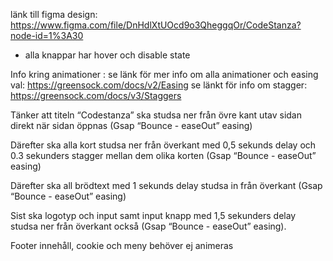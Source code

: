 länk till figma design:
https://www.figma.com/file/DnHdlXtUOcd9o3QheggqOr/CodeStanza?node-id=1%3A30

- alla knappar har hover och disable state


Info kring animationer :
se länk för mer info om alla animationer och easing val: https://greensock.com/docs/v2/Easing
se länkt för info om stagger: https://greensock.com/docs/v3/Staggers

Tänker att titeln “Codestanza” ska studsa ner från övre kant utav sidan direkt när sidan öppnas (Gsap “Bounce - easeOut” easing)

Därefter ska alla kort studsa ner från överkant med 0,5 sekunds delay och 0.3 sekunders stagger mellan dem olika korten  (Gsap “Bounce - easeOut” easing)

Därefter ska all brödtext med 1 sekunds delay studsa in från överkant (Gsap “Bounce - easeOut” easing)

Sist ska  logotyp och input samt input knapp med 1,5 sekunders delay studsa ner från överkant också (Gsap “Bounce - easeOut” easing).

Footer innehåll, cookie och meny behöver ej animeras

